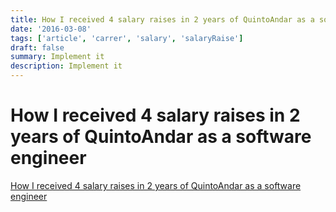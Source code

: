 ```yaml
---
title: How I received 4 salary raises in 2 years of QuintoAndar as a software engineer
date: '2016-03-08'
tags: ['article', 'carrer', 'salary', 'salaryRaise']
draft: false
summary: Implement it
description: Implement it
---
```

# How I received 4 salary raises in 2 years of QuintoAndar as a software engineer


[How I received 4 salary raises in 2 years of QuintoAndar as a software engineer](https://www.iamtk.co/how-i-received-4-salary-raises-in-2-years-of-quintoandar-as-a-software-engineer)

